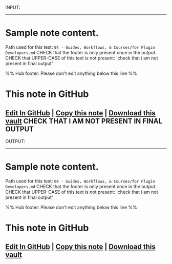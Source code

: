 
INPUT:

---
# Sample note content.
Path used for this test: `04 - Guides, Workflows, & Courses/for Plugin Developers.md`
CHECK that the footer is only present once in the output.
CHECK that UPPER-CASE of this text is not present: 'check that i am not present in final output'

%% Hub footer: Please don't edit anything below this line %%
# This note in GitHub

<span class="git-footer">[Edit In GitHub](https://github.dev/obsidian-community/obsidian-hub/blob/main/04%20-%20Guides%2C%20Workflows%2C%20%26%20Courses/for%20Plugin%20Developers.md "git-hub-edit-note") | [Copy this note](https://raw.githubusercontent.com/obsidian-community/obsidian-hub/main/04%20-%20Guides%2C%20Workflows%2C%20%26%20Courses/for%20Plugin%20Developers.md "git-hub-copy-note") | [Download this vault](https://github.com/obsidian-community/obsidian-hub/archive/refs/heads/main.zip "git-download-vault") </span>
CHECK THAT I AM NOT PRESENT IN FINAL OUTPUT
---

OUTPUT:

---
# Sample note content.
Path used for this test: `04 - Guides, Workflows, & Courses/for Plugin Developers.md`
CHECK that the footer is only present once in the output.
CHECK that UPPER-CASE of this text is not present: 'check that i am not present in final output'

%% Hub footer: Please don't edit anything below this line %%
# This note in GitHub

<span class="git-footer">[Edit In GitHub](https://github.dev/obsidian-community/obsidian-hub/blob/main/04%20-%20Guides%2C%20Workflows%2C%20%26%20Courses/for%20Plugin%20Developers.md "git-hub-edit-note") | [Copy this note](https://raw.githubusercontent.com/obsidian-community/obsidian-hub/main/04%20-%20Guides%2C%20Workflows%2C%20%26%20Courses/for%20Plugin%20Developers.md "git-hub-copy-note") | [Download this vault](https://github.com/obsidian-community/obsidian-hub/archive/refs/heads/main.zip "git-download-vault") </span>
---
